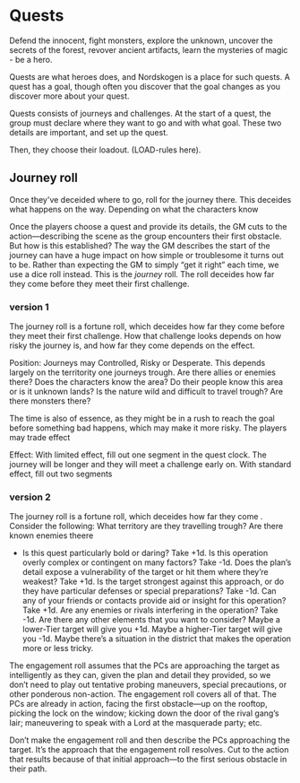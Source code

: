 # Quests 


Defend the innocent, fight monsters, explore the unknown, uncover the secrets of the forest, revover ancient artifacts, learn the mysteries of magic - be a hero. 

Quests are what heroes does, and Nordskogen is a place for such quests. A quest has a goal, though often you discover that the goal changes as you discover more about your quest. 

Quests consists of journeys and challenges. At the start of a quest, the group must declare where they want to go and with what goal. These two details are important, and set up the quest. 

Then, they choose their loadout. (LOAD-rules here).



## Journey roll
Once they've deceided where to go, roll for the journey there. This deceides what happens on the way. Depending on what the characters know 


Once the players choose a quest and provide its details, the GM cuts to the action—describing the scene as the group encounters their first obstacle. But how is this established? The way the GM describes the start of the journey can have a huge impact on how simple or troublesome it turns out to be. Rather than expecting the GM to simply “get it right” each time, we use a dice roll instead. This is the *journey* roll. The roll deceides how far they come before they meet their first challenge. 


### version 1
The journey roll is a fortune roll, which deceides how far they come before they meet their first challenge. How that challenge looks depends on how risky the journey is, and how far they come depends on the effect. 

Position:
Journeys may Controlled, Risky or Desperate. This depends largely on the territority one journeys trough. Are there allies or enemies there? Does the characters know the area? Do their people know this area or is it unknown lands? Is the nature wild and difficult to travel trough? Are there monsters there?

The time is also of essence, as they might be in a rush to reach the goal before something bad happens, which may make it more risky. 
The players may trade effect


Effect:
With limited effect, fill out one segment in the quest clock. The journey will be longer and they will meet a challenge early on. With standard effect, fill out two segments

### version 2
The journey roll is a fortune roll, which deceides how far they come . Consider the following: 
What territory are they travelling trough? Are there known enemies theere


- Is this quest particularly bold or daring? Take +1d. Is this operation overly complex or contingent on many factors? Take -1d.
    Does the plan’s detail expose a vulnerability of the target or hit them where they’re weakest? Take +1d. Is the target strongest against this approach, or do they have particular defenses or special preparations? Take -1d.
    Can any of your friends or contacts provide aid or insight for this operation? Take +1d. Are any enemies or rivals interfering in the operation? Take -1d.
    Are there any other elements that you want to consider? Maybe a lower-Tier target will give you +1d. Maybe a higher-Tier target will give you -1d. Maybe there’s a situation in the district that makes the operation more or less tricky.

The engagement roll assumes that the PCs are approaching the target as intelligently as they can, given the plan and detail they provided, so we don’t need to play out tentative probing maneuvers, special precautions, or other ponderous non-action. The engagement roll covers all of that. The PCs are already in action, facing the first obstacle—up on the rooftop, picking the lock on the window; kicking down the door of the rival gang’s lair; maneuvering to speak with a Lord at the masquerade party; etc.

Don’t make the engagement roll and then describe the PCs approaching the target. It’s the approach that the engagement roll resolves. Cut to the action that results because of that initial approach—to the first serious obstacle in their path.
